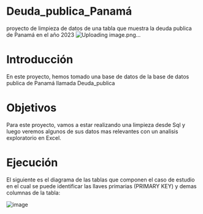 # Deuda_publica_Panamá
proyecto de limpieza de datos de una tabla que muestra la deuda publica de Panamá en el año 2023
![Uploading image.png…]()

# Introducción
En este proyecto, hemos tomado una base de datos de la base de datos publica de Panamá llamada Deuda_publica
# Objetivos
Para este proyecto, vamos a estar realizando una limpieza desde Sql y luego veremos algunos de sus datos mas relevantes con un analisis exploratorio en Excel.
# Ejecución
El siguiente es el diagrama de las tablas que componen el caso de estudio en el cual se puede identificar las llaves primarias (PRIMARY KEY) y demas columnas de la tabla:

![image](https://github.com/ant971/Deuda_publica_Panam-/assets/102257351/a3ab129f-8bbb-4483-90df-7d656fa5b520)
